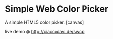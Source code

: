 # Simple Web Color Picker
A simple HTML5 color picker. [canvas]

live demo @ http://ciaccodavi.de/swcp
